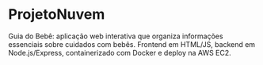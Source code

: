 # ProjetoNuvem
Guia do Bebê: aplicação web interativa que organiza informações essenciais sobre cuidados com bebês. Frontend em HTML/JS, backend em Node.js/Express, containerizado com Docker e deploy na AWS EC2.
